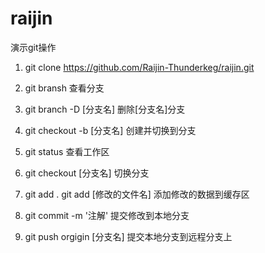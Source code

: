 # raijin
演示git操作

1. git clone https://github.com/Raijin-Thunderkeg/raijin.git

2. git bransh 查看分支

3. git branch -D [分支名] 删除[分支名]分支

4. git checkout -b [分支名] 创建并切换到分支

5. git status 查看工作区

6. git checkout [分支名] 切换分支

7. git add .
   git add [修改的文件名] 添加修改的数据到缓存区

8. git commit -m '注解' 提交修改到本地分支

9. git push orgigin [分支名] 提交本地分支到远程分支上
